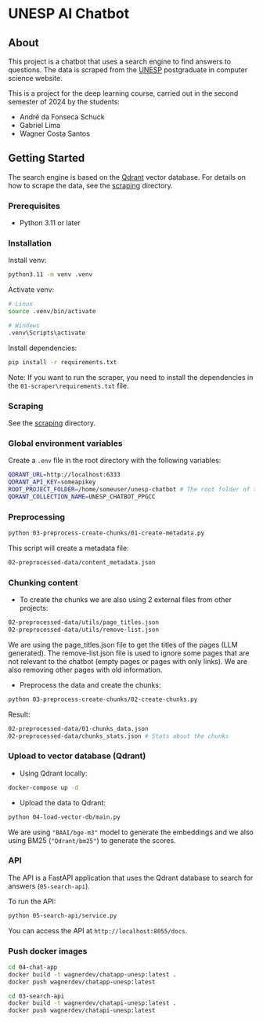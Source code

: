 # UNESP AI Chatbot

## About

This project is a chatbot that uses a search engine to find answers to questions. The data is scraped from the [UNESP](https://www.ibilce.unesp.br/#!/pos-graduacao/programas-de-pos-graduacao/ciencia-da-computacao/apresentacao/) postgraduate in computer science website.

This is a project for the deep learning course, carried out in the second semester of 2024 by the students:

- André da Fonseca Schuck
- Gabriel Lima
- Wagner Costa Santos

## Getting Started

The search engine is based on the [Qdrant](https://qdrant.com/) vector database.
For details on how to scrape the data, see the [scraping](01-scraper/README.MD) directory.

### Prerequisites

- Python 3.11 or later

### Installation

Install venv:

```bash
python3.11 -m venv .venv
```

Activate venv:

```bash
# Linux
source .venv/bin/activate

# Windows
.venv\Scripts\activate
```

Install dependencies:

```bash
pip install -r requirements.txt
```

Note: If you want to run the scraper, you need to install the dependencies in the `01-scraper\requirements.txt` file.

### Scraping

See the [scraping](01-scraper/README.MD) directory.

### Global environment variables

Create a `.env` file in the root directory with the following variables:

```bash
QDRANT_URL=http://localhost:6333
QDRANT_API_KEY=someapikey
ROOT_PROJECT_FOLDER=/home/someuser/unesp-chatbot # The root folder of the project
QDRANT_COLLECTION_NAME=UNESP_CHATBOT_PPGCC
```

### Preprocessing

```bash
python 03-preprocess-create-chunks/01-create-metadata.py
```

This script will create a metadata file:

```bash
02-preprocessed-data/content_metadata.json
```

### Chunking content

- To create the chunks we are also using 2 external files from other projects:

```bash
02-preprocessed-data/utils/page_titles.json
02-preprocessed-data/utils/remove-list.json
```

We are using the page_titles.json file to get the titles of the pages (LLM generated). The remove-list.json file is used to ignore some pages that are not relevant to the chatbot (empty pages or pages with only links). We are also removing other pages with old information.

- Preprocess the data and create the chunks:

```bash
python 03-preprocess-create-chunks/02-create-chunks.py
```

Result:

```bash
02-preprocessed-data/01-chunks_data.json
02-preprocessed-data/chunks_stats.json # Stats about the chunks
``` 

### Upload to vector database (Qdrant)

- Using Qdrant locally:

```bash
docker-compose up -d
```

- Upload the data to Qdrant:

```bash
python 04-load-vector-db/main.py
```

We are using `"BAAI/bge-m3"` model to generate the embeddings and we also using BM25 (`"Qdrant/bm25"`) to generate the scores.

### API

The API is a FastAPI application that uses the Qdrant database to search for answers (`05-search-api`).

To run the API:

```bash
python 05-search-api/service.py
```

You can access the API at `http://localhost:8055/docs`.

### Push docker images

```bash
cd 04-chat-app
docker build -t wagnerdev/chatapp-unesp:latest .
docker push wagnerdev/chatapp-unesp:latest
````

```bash
cd 03-search-api
docker build -t wagnerdev/chatapi-unesp:latest .
docker push wagnerdev/chatapi-unesp:latest
```


